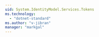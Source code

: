 ```yaml
---
uid: System.IdentityModel.Services.Tokens
ms.technology: 
  - "dotnet-standard"
ms.author: "v-jibran"
manager: "markgal"
---
```

